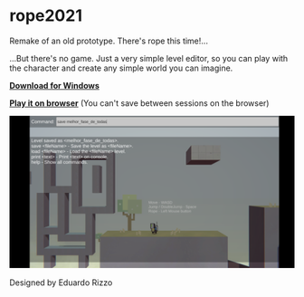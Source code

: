 # rope2021
Remake of an old prototype. There's rope this time!...

...But there's no game. Just a very simple level editor, so you can play with the character and create any simple world you can imagine.

[**Download for Windows**](https://erizzoalbuquerque.github.io/rope2021/Docs/OnlineBuilds/WindowsBuild.zip)

[**Play it on browser**](https://erizzoalbuquerque.github.io/rope2021/Docs/Game/index.html) (You can't save between sessions on the browser)

![Cover](/Docs/Images/cover.png)

Designed by Eduardo Rizzo
